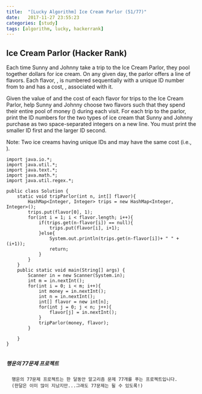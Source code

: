 ```yaml
---
title:  "[Lucky Algorithm] Ice Cream Parlor (51/77)"
date:   2017-11-27 23:55:23
categories: [study]
tags: [algorithm, lucky, hackerrank]
---
```

## Ice Cream Parlor (Hacker Rank)
Each time Sunny and Johnny take a trip to the Ice Cream Parlor, they pool together  dollars for ice cream. On any given day, the parlor offers a line of  flavors. Each flavor, , is numbered sequentially with a unique ID number from  to  and has a cost, , associated with it.

Given the value of  and the cost of each flavor for  trips to the Ice Cream Parlor, help Sunny and Johnny choose two flavors such that they spend their entire pool of money () during each visit. For each trip to the parlor, print the ID numbers for the two types of ice cream that Sunny and Johnny purchase as two space-separated integers on a new line. You must print the smaller ID first and the larger ID second.

Note: Two ice creams having unique IDs  and  may have the same cost (i.e., ).


```
import java.io.*;
import java.util.*;
import java.text.*;
import java.math.*;
import java.util.regex.*;

public class Solution {
    static void tripParlor(int n, int[] flavor){
        HashMap<Integer, Integer> trips = new HashMap<Integer, Integer>();
        trips.put(flavor[0], 1);
        for(int i = 1; i < flavor.length; i++){
            if(trips.get(n-flavor[i]) == null){
                trips.put(flavor[i], i+1);
            }else{
                System.out.println(trips.get(n-flavor[i])+ " " + (i+1));
                return;
            }
        }
    }
    public static void main(String[] args) {
        Scanner in = new Scanner(System.in);
        int m = in.nextInt();
        for(int i = 0; i < m; i++){
            int money = in.nextInt();
            int n = in.nextInt();
            int[] flavor = new int[n];
            for(int j = 0; j < n; j++){
                flavor[j] = in.nextInt();
            }
            tripParlor(money, flavor);
        }

    }
}


```

##### 행운의 77문제 프로젝트
```
  행운의 77문제 프로젝트는 한 달동안 알고리즘 문제 77개를 푸는 프로젝트입니다.
  (한달은 이미 많이 지났지만...그래도 77문제는 될 수 있도록!)
```
